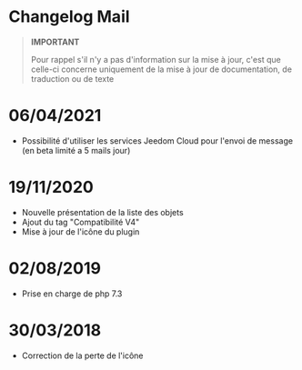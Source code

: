 # Changelog Mail

>**IMPORTANT**
>
>Pour rappel s'il n'y a pas d'information sur la mise à jour, c'est que celle-ci concerne uniquement de la mise à jour de documentation, de traduction ou de texte

# 06/04/2021

- Possibilité d'utiliser les services Jeedom Cloud pour l'envoi de message (en beta limité a 5 mails jour)

# 19/11/2020

- Nouvelle présentation de la liste des objets
- Ajout du tag "Compatibilité V4"
- Mise à jour de l'icône du plugin

# 02/08/2019

- Prise en charge de php 7.3

# 30/03/2018

- Correction de la perte de l'icône
